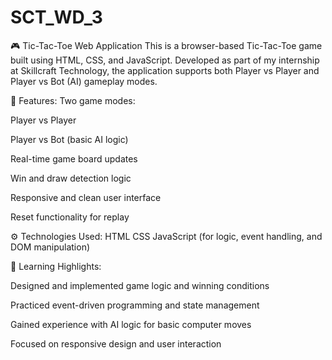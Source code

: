 # SCT_WD_3

🎮 Tic-Tac-Toe Web Application
This is a browser-based Tic-Tac-Toe game built using HTML, CSS, and JavaScript. Developed as part of my internship at Skillcraft Technology, the application supports both Player vs Player and Player vs Bot (AI) gameplay modes.

🔑 Features:
Two game modes:

Player vs Player

Player vs Bot (basic AI logic)

Real-time game board updates

Win and draw detection logic

Responsive and clean user interface

Reset functionality for replay

⚙️ Technologies Used:
HTML
CSS
JavaScript (for logic, event handling, and DOM manipulation)

📌 Learning Highlights:

Designed and implemented game logic and winning conditions

Practiced event-driven programming and state management

Gained experience with AI logic for basic computer moves

Focused on responsive design and user interaction
